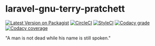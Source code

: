 # laravel-gnu-terry-pratchett

[![Latest Version on Packagist](https://img.shields.io/packagist/v/BWibrew/laravel-gnu-terry-pratchett.svg?style=flat-square)](https://packagist.org/packages/BWibrew/laravel-gnu-terry-pratchett)
[![CircleCI](https://img.shields.io/circleci/project/github/BWibrew/laravel-gnu-terry-pratchett.svg?style=flat-square)](https://circleci.com/gh/BWibrew/laravel-gnu-terry-pratchett)
[![StyleCI](https://styleci.io/repos/130105778/shield?branch=master)](https://styleci.io/repos/130105778)
[![Codacy grade](https://img.shields.io/codacy/grade/89db4eaa941f4b65823aea3a84b758b4.svg?style=flat-square)](https://www.codacy.com/app/BWibrew/laravel-gnu-terry-pratchett)
[![Codacy coverage](https://img.shields.io/codacy/coverage/89db4eaa941f4b65823aea3a84b758b4.svg?style=flat-square)](https://www.codacy.com/app/BWibrew/laravel-gnu-terry-pratchett)

"A man is not dead while his name is still spoken." 

